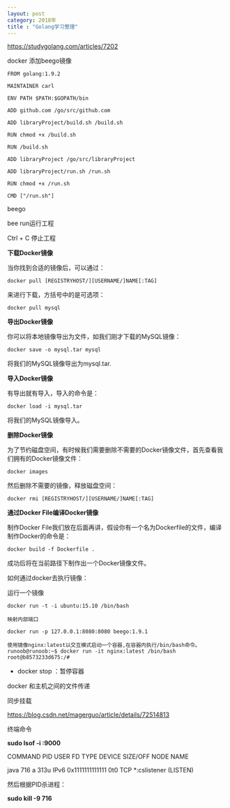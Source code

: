 ```yaml
---
layout: post
category: 2018年
title : "Golang学习整理"
---
```


https://studygolang.com/articles/7202



docker 添加beego镜像



```
FROM golang:1.9.2

MAINTAINER carl 

ENV PATH $PATH:$GOPATH/bin

ADD github.com /go/src/github.com

ADD libraryProject/build.sh /build.sh

RUN chmod +x /build.sh

RUN /build.sh 

ADD libraryProject /go/src/libraryProject

ADD libraryProject/run.sh /run.sh

RUN chmod +x /run.sh

CMD ["/run.sh"]
```

beego

bee run运行工程

Ctrl + C 停止工程



**下载Docker镜像**

当你找到合适的镜像后，可以通过：

`docker pull [REGISTRYHOST/][USERNAME/]NAME[:TAG]`

来进行下载，方括号中的是可选项：

`docker pull mysql`

**导出Docker镜像**

你可以将本地镜像导出为文件，如我们刚才下载的MySQL镜像：

`docker save -o mysql.tar mysql`

将我们的MySQL镜像导出为mysql.tar.

**导入Docker镜像**

有导出就有导入，导入的命令是：

`docker load -i mysql.tar`

将我们的MySQL镜像导入。

**删除Docker镜像**

为了节约磁盘空间，有时候我们需要删除不需要的Docker镜像文件，首先查看我们拥有的Docker镜像文件：

`docker images`

然后删除不需要的镜像，释放磁盘空间：

`docker rmi [REGISTRYHOST/][USERNAME/]NAME[:TAG]`

**通过Docker File编译Docker镜像**

制作Docker File我们放在后面再讲，假设你有一个名为Dockerfile的文件，编译制作Docker的命令是：

`docker build -f Dockerfile .`

成功后将在当前路径下制作出一个Docker镜像文件。



如何通过docker去执行镜像：

运行一个镜像

```
docker run -t -i ubuntu:15.10 /bin/bash

映射内部端口

docker run -p 127.0.0.1:8080:8080 beego:1.9.1

使用镜像nginx:latest以交互模式启动一个容器,在容器内执行/bin/bash命令。
runoob@runoob:~$ docker run -it nginx:latest /bin/bash
root@b8573233d675:/# 

```

- docker stop <name>：暂停容器



docker 和主机之间的文件传递

同步挂载

https://blog.csdn.net/magerguo/article/details/72514813



终端命令

**sudo lsof -i :9000**

COMMAND   PID    USER   FD      TYPE             DEVICE                      SIZE/OFF      NODE       NAME

java              716      a           313u   IPv6               0x1111111111111     0t0                    TCP        *:cslistener (LISTEN)

然后根据PID杀进程：

**sudo kill -9 716**